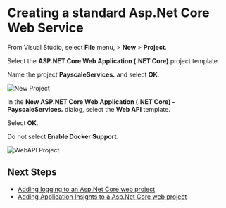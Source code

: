 # Creating a standard Asp.Net Core Web Service

From Visual Studio, select **File** menu, > **New** > **Project**.

Select the **ASP.NET Core Web Application (.NET Core)** project template.

Name the project **PayscaleServices.<NameOfService>** and select **OK**.

![New Project](https://bitbucket.org/payscale/payscale-samples/raw/master/documentation/images/standardservice/new-project.png)

In the **New ASP.NET Core Web Application (.NET Core) - PayscaleServices.<NameOfService>** dialog, select the **Web API** template.

Select **OK**.

Do not select **Enable Docker Support**.

![WebAPI Project](https://bitbucket.org/payscale/payscale-samples/raw/master/documentation/images/standardservice/web-api-project.png)


## Next Steps

* [Adding logging to an Asp.Net Core web project](ADDINGLOGGING.md)
* [Adding Application Insights to a Asp.Net Core web project](ADDAPPINSIGHTS.md)
